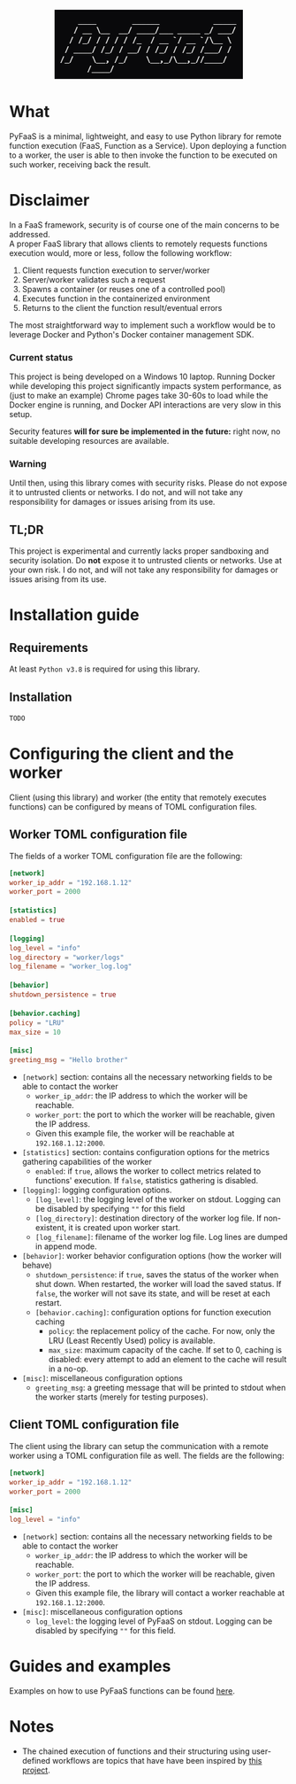 <p align="center">
    <img src="assets/images/logo-ascii-art.png" alt="pyfaas-logo-ascii-art"> 
</p>

# What
PyFaaS is a minimal, lightweight, and easy to use Python library for remote function execution (FaaS, Function as a Service).
Upon deploying a function to a worker, the user is able to then invoke the function to be executed on such worker, receiving back the result.

# Disclaimer
In a FaaS framework, security is of course one of the main concerns to be addressed. <br>
A proper FaaS library that allows clients to remotely requests functions execution would, more or less, follow the following workflow:
1) Client requests function execution to server/worker
2) Server/worker validates such a request
3) Spawns a container (or reuses one of a controlled pool)
4) Executes function in the containerized environment
5) Returns to the client the function result/eventual errors

The most straightforward way to implement such a workflow would be to leverage Docker and Python's Docker container management SDK.

### Current status 
This project is being developed on a Windows 10 laptop.
Running Docker while developing this project significantly impacts system performance, as (just to make an example) Chrome pages take 30-60s to load while the Docker engine is running, and Docker API interactions are very slow in this setup.

Security features <strong>will for sure be implemented in the future:</strong> right now, no suitable developing resources are available.

### Warning
Until then, using this library comes with security risks. Please do not expose it to untrusted clients or networks. I do not, and will not take any responsibility for damages or issues arising from its use.

## TL;DR
This project is experimental and currently lacks proper sandboxing and security isolation. Do <strong>not</strong> expose it to untrusted clients or networks. Use at your own risk. I do not, and will not take any responsibility for damages or issues arising from its use.


# Installation guide

## Requirements
At least `Python v3.8` is required for using this library.

## Installation
```bash
TODO
```
<!-- PyFaaS can be installed with
```bash
pip install pyfaas
```
To be able to use the library, import PyFaaS in you python file:
```py
from pyfaas import <list-of-functions>
``` -->


# Configuring the client and the worker
Client (using this library) and worker (the entity that remotely executes functions) can be configured by means of TOML configuration files.

## Worker TOML configuration file
The fields of a worker TOML configuration file are the following:
```TOML
[network]
worker_ip_addr = "192.168.1.12"
worker_port = 2000

[statistics]
enabled = true

[logging]
log_level = "info"
log_directory = "worker/logs"
log_filename = "worker_log.log"

[behavior]
shutdown_persistence = true

[behavior.caching]
policy = "LRU"
max_size = 10

[misc]
greeting_msg = "Hello brother"
```
- `[network]` section: contains all the necessary networking fields to be able to contact the worker
    - `worker_ip_addr`: the IP address to which the worker will be reachable.
    - `worker_port`: the port to which the worker will be reachable, given the IP address.
    - Given this example file, the worker will be reachable at `192.168.1.12:2000`.
- `[statistics]` section: contains configuration options for the metrics gathering capabilities of the worker
    - `enabled`: if `true`, allows the worker to collect metrics related to functions' execution. If `false`, statistics gathering is disabled.
- `[logging]`: logging configuration options.
    - `[log_level]`: the logging level of the worker on stdout. Logging can be disabled by specifying `""` for this field
    - `[log_directory]`: destination directory of the worker log file. If non-existent, it is created upon worker start.
    - `[log_filename]`: filename of the worker log file. Log lines are dumped in append mode.
- `[behavior]`: worker behavior configuration options (how the worker will behave)
    - `shutdown_persistence`: if `true`, saves the status of the worker when shut down. When restarted, the worker will load the saved status. If `false`, the worker will not save its state, and will be reset at each restart.
    - `[behavior.caching]`: configuration options for function execution caching
        - `policy`: the replacement policy of the cache. For now, only the LRU (Least Recently Used) policy is available.
        - `max_size`: maximum capacity of the cache. If set to 0, caching is disabled: every attempt to add an element to the cache will result in a no-op.
- `[misc]`: miscellaneous configuration options
    - `greeting_msg`: a greeting message that will be printed to stdout when the worker starts (merely for testing purposes).

## Client TOML configuration file
The client using the library can setup the communication with a remote worker using a TOML configuration file as well. The fields are the following:
```TOML
[network]
worker_ip_addr = "192.168.1.12"
worker_port = 2000

[misc]
log_level = "info"
```
- `[network]` section: contains all the necessary networking fields to be able to contact the worker
    - `worker_ip_addr`: the IP address to which the worker will be reachable.
    - `worker_port`: the port to which the worker will be reachable, given the IP address.
    - Given this example file, the library will contact a worker reachable at `192.168.1.12:2000`.
- `[misc]`: miscellaneous configuration options
    - `log_level`: the logging level of PyFaaS on stdout. Logging can be disabled by specifying `""` for this field.


# Guides and examples
Examples on how to use PyFaaS functions can be found [here](docs/examples.md).

# Notes
- The chained execution of functions and their structuring using user-defined workflows are topics that have have been inspired by [this project](https://github.com/edgeless-project/edgeless).
